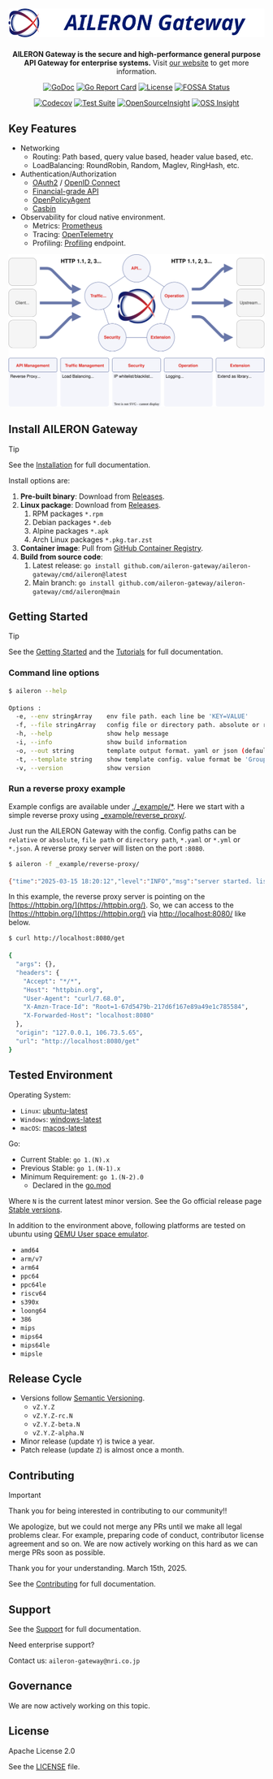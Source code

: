 <div align="center">

# ![AILERON Gateway](./docs/logo.svg)

**AILERON Gateway is the secure and high-performance general purpose API Gateway for enterprise systems.**
Visit [our website](https://aileron-gateway.github.io/) to get more information.

[![GoDoc](https://godoc.org/github.com/aileron-gateway/aileron-gateway?status.svg)](http://godoc.org/github.com/aileron-gateway/aileron-gateway)
[![Go Report Card](https://goreportcard.com/badge/github.com/aileron-gateway/aileron-gateway)](https://goreportcard.com/report/github.com/aileron-gateway/aileron-gateway)
[![License](https://img.shields.io/badge/License-Apache%202.0-yellow.svg)](./LICENSE)
[![FOSSA Status](https://app.fossa.com/api/projects/git%2Bgithub.com%2Faileron-gateway%2Faileron-gateway.svg?type=shield&issueType=license)](https://app.fossa.com/projects/git%2Bgithub.com%2Faileron-gateway%2Faileron-gateway?ref=badge_shield&issueType=license)

[![Codecov](https://codecov.io/gh/aileron-gateway/aileron-gateway/branch/main/graph/badge.svg?token=L62XLZNFLE)](https://codecov.io/gh/aileron-gateway/aileron-gateway)
[![Test Suite](https://github.com/aileron-gateway/aileron-gateway/actions/workflows/test-suite.yaml/badge.svg?branch=main)](https://github.com/aileron-gateway/aileron-gateway/actions/workflows/test-suite.yaml?query=branch%3Amain)
[![OpenSourceInsight](https://badgen.net/badge/open%2Fsource%2F/insight/cyan)](https://deps.dev/go/github.com%2Faileron-gateway%2Faileron-gateway)
[![OSS Insight](https://badgen.net/badge/OSS/Insight/orange)](https://ossinsight.io/analyze/aileron-gateway/aileron-gateway)

</div>

## Key Features

- Networking
  - Routing: Path based, query value based, header value based, etc.
  - LoadBalancing: RoundRobin, Random, Maglev, RingHash, etc.
- Authentication/Authorization
  - [OAuth2](https://oauth.net/2/) / [OpenID Connect](https://openid.net/developers/how-connect-works/)
  - [Financial-grade API](https://openid.net/wg/fapi/)
  - [OpenPolicyAgent](https://www.openpolicyagent.org/)
  - [Casbin](https://casbin.org/)
- Observability for cloud native environment.
  - Metrics: [Prometheus](https://prometheus.io/)
  - Tracing: [OpenTelemetry](https://opentelemetry.io/)
  - Profiling: [Profiling](https://go.dev/blog/pprof) endpoint.

![features.svg](docs/features.svg)

## Install AILERON Gateway

> [!TIP]
> See the [Installation](https://aileron-gateway.github.io/docs/installation/) for full documentation.

Install options are:

1. **Pre-built binary**: Download from [Releases](https://github.com/aileron-gateway/aileron-gateway/releases).
2. **Linux package**: Download from [Releases](https://github.com/aileron-gateway/aileron-gateway/releases).
   1. RPM packages `*.rpm`
   2. Debian packages `*.deb`
   3. Alpine packages `*.apk`
   4. Arch Linux packages `*.pkg.tar.zst`
3. **Container image**: Pull from [GitHub Container Registry](https://github.com/aileron-gateway/aileron-gateway/pkgs/container/aileron-gateway%2Faileron).
4. **Build from source code**:
   1. Latest release: `go install github.com/aileron-gateway/aileron-gateway/cmd/aileron@latest`
   2. Main branch: `go install github.com/aileron-gateway/aileron-gateway/cmd/aileron@main`

## Getting Started

> [!TIP]
> See the [Getting Started](https://aileron-gateway.github.io/docs/getting-started/) and the [Tutorials](https://aileron-gateway.github.io/docs/tutorials/) for full documentation.

### Command line options

```bash
$ aileron --help

Options :
  -e, --env stringArray    env file path. each line be 'KEY=VALUE'
  -f, --file stringArray   config file or directory path. absolute or relative
  -h, --help               show help message
  -i, --info               show build information
  -o, --out string         template output format. yaml or json (default "yaml")
  -t, --template string    show template config. value format be 'Group/Version/Kind(/Namespace/Name)'
  -v, --version            show version
```

### Run a reverse proxy example

Example configs are available under [./_example/*](./_example/).
Here we start with a simple reverse proxy using [_example/reverse_proxy/](_example/reverse_proxy/).

Just run the AILERON Gateway with the config.
Config paths can be `relative` or `absolute`, `file path` or `directory path`, `*.yaml` or `*.yml` or `*.json`.
A reverse proxy server will listen on the port `:8080`.

```bash
$ aileron -f _example/reverse-proxy/

{"time":"2025-03-15 18:20:12","level":"INFO","msg":"server started. listening on [::]:8080","datetime":{"date":"2025-03-15","time":"18:20:12.556","zone":"Local"},"location":{"file":"httpserver/server.go","func":"httpserver.(*runner).Run","line":56}}
```

In this example, the reverse proxy server is pointing on the [https://httpbin.org/](https://httpbin.org/).
So, we can access to the [https://httpbin.org/](https://httpbin.org/) via [http://localhost:8080/](http://localhost:8080/) like below.

```bash
$ curl http://localhost:8080/get

{
  "args": {},
  "headers": {
    "Accept": "*/*",
    "Host": "httpbin.org",
    "User-Agent": "curl/7.68.0",
    "X-Amzn-Trace-Id": "Root=1-67d5479b-217d6f167e89a49e1c785584",
    "X-Forwarded-Host": "localhost:8080"
  },
  "origin": "127.0.0.1, 106.73.5.65",
  "url": "http://localhost:8080/get"
}
```

## Tested Environment

Operating System:

- `Linux`: [ubuntu-latest](https://github.com/actions/runner-images)
- `Windows`: [windows-latest](https://github.com/actions/runner-images)
- `macOS`: [macos-latest](https://github.com/actions/runner-images)

Go:

- Current Stable: `go 1.(N).x`
- Previous Stable: `go 1.(N-1).x`
- Minimum Requirement: `go 1.(N-2).0`
  - Declared in the [go.mod](go.mod)

Where `N` is the current latest minor version.
See the Go official release page [Stable versions](https://go.dev/dl/).

In addition to the environment above, following platforms are tested on ubuntu
using [QEMU User space emulator](https://www.qemu.org/docs/master/user/main.html).

- `amd64`
- `arm/v7`
- `arm64`
- `ppc64`
- `ppc64le`
- `riscv64`
- `s390x`
- `loong64`
- `386`
- `mips`
- `mips64`
- `mips64le`
- `mipsle`

## Release Cycle

- Versions follow [Semantic Versioning](https://semver.org/).
  - `vZ.Y.Z`
  - `vZ.Y.Z-rc.N`
  - `vZ.Y.Z-beta.N`
  - `vZ.Y.Z-alpha.N`
- Minor release (update `Y`) is twice a year.
- Patch release (update `Z`) is almost once a month.

## Contributing

> [!IMPORTANT]
> Thank you for being interested in contributing to our community!!
>
> We apologize, but we could not merge any PRs until we make all legal problems clear.
> For example, preparing code of conduct, contributor license agreement and so on.
> We are now actively working on this hard as we can merge PRs soon as possible.
>
> Thank you for your understanding. March 15th, 2025.

See the [Contributing](https://aileron-gateway.github.io/community/contributing/) for full documentation.

## Support

See the [Support](https://aileron-gateway.github.io/community/support/) for full documentation.

Need enterprise support?

Contact us: `aileron-gateway@nri.co.jp`

## Governance

We are now actively working on this topic.

## License

Apache License 2.0

See the [LICENSE](./LICENSE) file.
